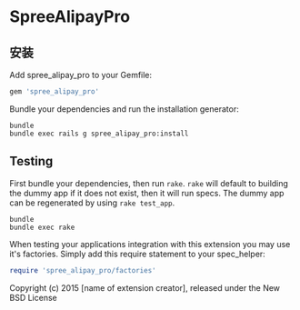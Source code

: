 SpreeAlipayPro
===========

安装
------------

Add spree_alipay_pro to your Gemfile:

```ruby
gem 'spree_alipay_pro'
```

Bundle your dependencies and run the installation generator:

```shell
bundle
bundle exec rails g spree_alipay_pro:install
```

Testing
-------

First bundle your dependencies, then run `rake`. `rake` will default to building the dummy app if it does not exist, then it will run specs. The dummy app can be regenerated by using `rake test_app`.

```shell
bundle
bundle exec rake
```

When testing your applications integration with this extension you may use it's factories.
Simply add this require statement to your spec_helper:

```ruby
require 'spree_alipay_pro/factories'
```

Copyright (c) 2015 [name of extension creator], released under the New BSD License
